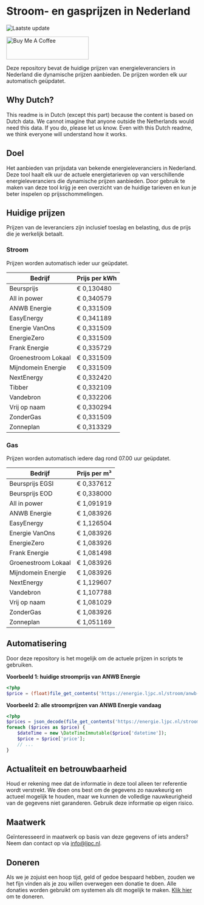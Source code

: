 # Stroom- en gasprijzen in Nederland

![Laatste update](https://img.shields.io/badge/laatste%20update-2023--06--29%2007%3A00%20CET-brightgreen)

<a href="https://www.buymeacoffee.com/Lars-" target="_blank"><img src="https://cdn.buymeacoffee.com/buttons/v2/default-orange.png" alt="Buy Me A Coffee" height="60" style="height: 60px !important;width: 217px !important;" ></a>

Deze repository bevat de huidige prijzen van energieleveranciers in Nederland die dynamische prijzen aanbieden. De prijzen worden elk uur automatisch geüpdatet.

## Why Dutch?

This readme is in Dutch (except this part) because the content is based on Dutch data. We cannot imagine that anyone outside the Netherlands would need this data. If you do, please let us know. Even with this Dutch readme, we think
everyone will understand how it works.

## Doel

Het aanbieden van prijsdata van bekende energieleveranciers in Nederland. Deze tool haalt elk uur de actuele energietarieven op van verschillende energieleveranciers die dynamische prijzen aanbieden. Door gebruik te maken van deze tool
krijg je een overzicht van de huidige tarieven en kun je beter inspelen op prijsschommelingen.

## Huidige prijzen

Prijzen van de leveranciers zijn inclusief toeslag en belasting, dus de prijs die je werkelijk betaalt.

### Stroom

Prijzen worden automatisch ieder uur geüpdatet.

 Bedrijf | Prijs per kWh 
---------|---------------
Beursprijs | € 0,130480
All in power | € 0,340579
ANWB Energie | € 0,331509
EasyEnergy | € 0,341189
Energie VanOns | € 0,331509
EnergieZero | € 0,331509
Frank Energie | € 0,335729
Groenestroom Lokaal | € 0,331509
Mijndomein Energie | € 0,331509
NextEnergy | € 0,332420
Tibber | € 0,332109
Vandebron | € 0,332206
Vrij op naam | € 0,330294
ZonderGas | € 0,331509
Zonneplan | € 0,313329


### Gas

Prijzen worden automatisch iedere dag rond 07.00 uur geüpdatet.

 Bedrijf | Prijs per m³ 
---------|--------------
Beursprijs EGSI | € 0,337612
Beursprijs EOD | € 0,338000
All in power | € 1,091919
ANWB Energie | € 1,083926
EasyEnergy | € 1,126504
Energie VanOns | € 1,083926
EnergieZero | € 1,083926
Frank Energie | € 1,081498
Groenestroom Lokaal | € 1,083926
Mijndomein Energie | € 1,083926
NextEnergy | € 1,129607
Vandebron | € 1,107788
Vrij op naam | € 1,081029
ZonderGas | € 1,083926
Zonneplan | € 1,051169


## Automatisering

Door deze repository is het mogelijk om de actuele prijzen in scripts te gebruiken.

**Voorbeeld 1: huidige stroomprijs van ANWB Energie**

```php
<?php
$price = (float)file_get_contents('https://energie.ljpc.nl/stroom/anwb-energie-nu.txt');

```

**Voorbeeld 2: alle stroomprijzen van ANWB Energie vandaag**

```php
<?php
$prices = json_decode(file_get_contents('https://energie.ljpc.nl/stroom/all-in-power-vandaag.json'),true);
foreach ($prices as $price) {
    $dateTime = new \DateTimeImmutable($price['datetime']);
    $price = $price['price'];
    // ...
}
```

## Actualiteit en betrouwbaarheid

Houd er rekening mee dat de informatie in deze tool alleen ter referentie wordt verstrekt. We doen ons best om de gegevens zo nauwkeurig en actueel mogelijk te houden, maar we kunnen de volledige nauwkeurigheid van de gegevens niet
garanderen. Gebruik deze informatie op eigen risico.

## Maatwerk

Geïnteresseerd in maatwerk op basis van deze gegevens of iets anders? Neem dan contact op
via [info@ljpc.nl](mailto:info@ljpc.nl?subject=Energie%20prijzen).

## Doneren

Als we je zojuist een hoop tijd, geld of gedoe bespaard hebben, zouden we het fijn vinden als je zou willen overwegen een
donatie te doen. Alle donaties worden gebruikt om systemen als dit mogelijk te
maken. [Klik hier](https://www.buymeacoffee.com/Lars-) om te doneren.
